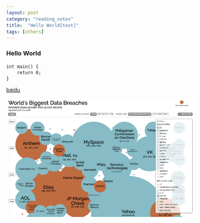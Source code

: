 ```yaml
---
layout: post
category: "reading_notes"
title:  "Hello World[test]"
tags: [others]
---
```

### Hello World 

```
int main() {
    return 0;
}
```

[baidu](http://www.baidu.com)

<a href='http://www.baidu.com'>
    <img src="/images/posts/2017-03-07/breaches.png">
</a>
